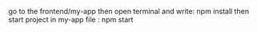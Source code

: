 go to the frontend/my-app
then open terminal and write:  npm install
then start project in my-app file : npm start
